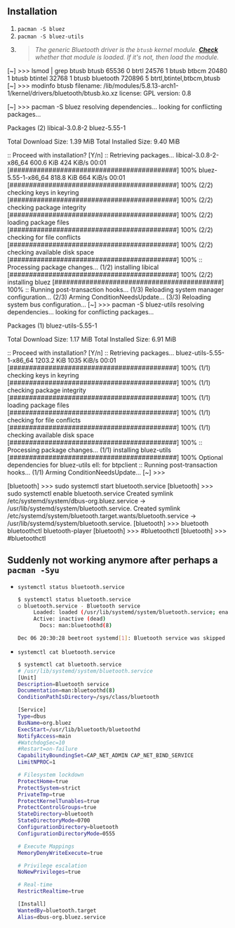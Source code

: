 ## Installation
01. `pacman -S bluez`
02. `pacman -S bluez-utils`
03. > _The generic Bluetooth driver is the `btusb` kernel module. [**Check**](https://wiki.archlinux.org/index.php/Kernel_module#Obtaining_information) whether that module is loaded. If it's not, then load the module._






[~] >>> lsmod | grep btusb
btusb                  65536  0
btrtl                  24576  1 btusb
btbcm                  20480  1 btusb
btintel                32768  1 btusb
bluetooth             720896  5 btrtl,btintel,btbcm,btusb
[~] >>> modinfo btusb
filename:       /lib/modules/5.8.13-arch1-1/kernel/drivers/bluetooth/btusb.ko.xz
license:        GPL
version:        0.8

[~] >>> pacman -S bluez
resolving dependencies...
looking for conflicting packages...

Packages (2) libical-3.0.8-2  bluez-5.55-1

Total Download Size:   1.39 MiB
Total Installed Size:  9.40 MiB

:: Proceed with installation? [Y/n]
:: Retrieving packages...
 libical-3.0.8-2-x86_64                         600.6 KiB   424 KiB/s 00:01 [###########################################] 100%
 bluez-5.55-1-x86_64                            818.8 KiB   664 KiB/s 00:01 [###########################################] 100%
(2/2) checking keys in keyring                                              [###########################################] 100%
(2/2) checking package integrity                                            [###########################################] 100%
(2/2) loading package files                                                 [###########################################] 100%
(2/2) checking for file conflicts                                           [###########################################] 100%
(2/2) checking available disk space                                         [###########################################] 100%
:: Processing package changes...
(1/2) installing libical                                                    [###########################################] 100%
(2/2) installing bluez                                                      [###########################################] 100%
:: Running post-transaction hooks...
(1/3) Reloading system manager configuration...
(2/3) Arming ConditionNeedsUpdate...
(3/3) Reloading system bus configuration...
[~] >>> pacman -S bluez-utils
resolving dependencies...
looking for conflicting packages...

Packages (1) bluez-utils-5.55-1

Total Download Size:   1.17 MiB
Total Installed Size:  6.91 MiB

:: Proceed with installation? [Y/n]
:: Retrieving packages...
 bluez-utils-5.55-1-x86_64                     1203.2 KiB  1035 KiB/s 00:01 [###########################################] 100%
(1/1) checking keys in keyring                                              [###########################################] 100%
(1/1) checking package integrity                                            [###########################################] 100%
(1/1) loading package files                                                 [###########################################] 100%
(1/1) checking for file conflicts                                           [###########################################] 100%
(1/1) checking available disk space                                         [###########################################] 100%
:: Processing package changes...
(1/1) installing bluez-utils                                                [###########################################] 100%
Optional dependencies for bluez-utils
    ell: for btpclient
:: Running post-transaction hooks...
(1/1) Arming ConditionNeedsUpdate...
[~] >>>



[bluetooth] >>> sudo systemctl start bluetooth.service
[bluetooth] >>> sudo systemctl enable bluetooth.service
Created symlink /etc/systemd/system/dbus-org.bluez.service → /usr/lib/systemd/system/bluetooth.service.
Created symlink /etc/systemd/system/bluetooth.target.wants/bluetooth.service → /usr/lib/systemd/system/bluetooth.service.
[bluetooth] >>> bluetooth
bluetoothctl      bluetooth-player
[bluetooth] >>> #bluetoothctl
[bluetooth] >>> #bluetoothctl


## Suddenly not working anymore after perhaps a `pacman -Syu`
- `systemctl status bluetooth.service`
  ```bash
  $ systemctl status bluetooth.service
  ○ bluetooth.service - Bluetooth service
       Loaded: loaded (/usr/lib/systemd/system/bluetooth.service; enabled; preset: disabled)
       Active: inactive (dead)
         Docs: man:bluetoothd(8)
  
  Dec 06 20:30:28 beetroot systemd[1]: Bluetooth service was skipped because of an unmet condition check (ConditionPathIsDirectory=/sys/class/bluetooth).
  ```
- `systemctl cat bluetooth.service`
  ```bash
  $ systemctl cat bluetooth.service
  # /usr/lib/systemd/system/bluetooth.service
  [Unit]
  Description=Bluetooth service
  Documentation=man:bluetoothd(8)
  ConditionPathIsDirectory=/sys/class/bluetooth
  
  [Service]
  Type=dbus
  BusName=org.bluez
  ExecStart=/usr/lib/bluetooth/bluetoothd
  NotifyAccess=main
  #WatchdogSec=10
  #Restart=on-failure
  CapabilityBoundingSet=CAP_NET_ADMIN CAP_NET_BIND_SERVICE
  LimitNPROC=1
  
  # Filesystem lockdown
  ProtectHome=true
  ProtectSystem=strict
  PrivateTmp=true
  ProtectKernelTunables=true
  ProtectControlGroups=true
  StateDirectory=bluetooth
  StateDirectoryMode=0700
  ConfigurationDirectory=bluetooth
  ConfigurationDirectoryMode=0555
  
  # Execute Mappings
  MemoryDenyWriteExecute=true
  
  # Privilege escalation
  NoNewPrivileges=true
  
  # Real-time
  RestrictRealtime=true
  
  [Install]
  WantedBy=bluetooth.target
  Alias=dbus-org.bluez.service
  ```

